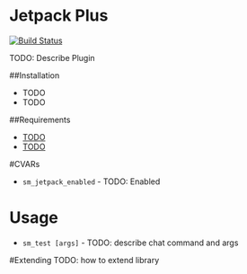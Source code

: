# Jetpack Plus
[![Build Status](https://travis-ci.org/CrimsonTautology/sm_map_votes.png?branch=master)](https://travis-ci.org/CrimsonTautology/sm_jetpack_plus)

TODO: Describe Plugin

##Installation
* TODO
* TODO

    

##Requirements
* [TODO](https://example.com)
* [TODO](https://example.com)

#CVARs

* `sm_jetpack_enabled` - TODO: Enabled

# Usage

* `sm_test [args]` - TODO: describe chat command and args


#Extending
TODO: how to extend library
